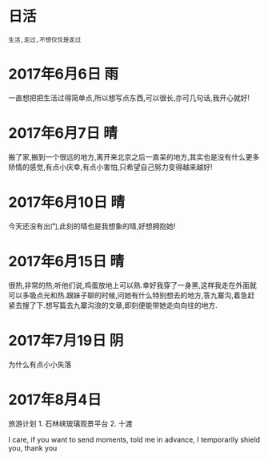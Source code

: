 # 日活
```
生活,走过,不想仅仅是走过
```

# 2017年6月6日   雨
一直想把把生活过得简单点,所以想写点东西,可以很长,亦可几句话,我开心就好!

# 2017年6月7日   晴
搬了家,搬到一个很远的地方,离开来北京之后一直呆的地方,其实也是没有什么更多矫情的感觉,有点小庆幸,有点小害怕,只希望自己努力变得越来越好!

# 2017年6月10日 晴
今天还没有出门,此刻的晴也是我想象的晴,好想拥抱她!

# 2017年6月15日 晴
很热,非常的热,听他们说,鸡蛋放地上可以熟.幸好我穿了一身黑,这样我走在外面就可以多吸点光和热.跟妹子聊的时候,问她有什么特别想去的地方,答九寨沟,着急赶紧去搜了下.想写篇去九寨沟浪的文章,即刻便能带她走向向往的地方.

# 2017年7月19日 阴
为什么有点小小失落

# 2017年8月4日
旅游计划
	1. 石林峡玻璃观景平台
	2. 十渡



I care, if you want to send moments, told me in advance, I temporarily shield you, thank you

























